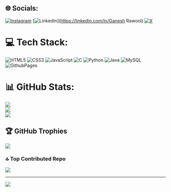 
## 🌐 Socials:
[![Instagram](https://img.shields.io/badge/Instagram-%23E4405F.svg?logo=Instagram&logoColor=white)](https://instagram.com/ganeshrawool_18) [![LinkedIn](https://img.shields.io/badge/LinkedIn-%230077B5.svg?logo=linkedin&logoColor=white)](https://linkedin.com/in/Ganesh Rawool) [![X](https://img.shields.io/badge/X-black.svg?logo=X&logoColor=white)](https://x.com/@ganeshrawool07) 

# 💻 Tech Stack:
![HTML5](https://img.shields.io/badge/html5-%23E34F26.svg?style=flat&logo=html5&logoColor=white) ![CSS3](https://img.shields.io/badge/css3-%231572B6.svg?style=flat&logo=css3&logoColor=white) ![JavaScript](https://img.shields.io/badge/javascript-%23323330.svg?style=flat&logo=javascript&logoColor=%23F7DF1E) ![C](https://img.shields.io/badge/c-%2300599C.svg?style=flat&logo=c&logoColor=white) ![Python](https://img.shields.io/badge/python-3670A0?style=flat&logo=python&logoColor=ffdd54) ![Java](https://img.shields.io/badge/java-%23ED8B00.svg?style=flat&logo=openjdk&logoColor=white) ![MySQL](https://img.shields.io/badge/mysql-%2300000f.svg?style=flat&logo=mysql&logoColor=white) ![GithubPages](https://img.shields.io/badge/github%20pages-121013?style=flat&logo=github&logoColor=white)
# 📊 GitHub Stats:
![](https://github-readme-stats.vercel.app/api?username=GaneshRawool18&theme=blue-green&hide_border=false&include_all_commits=false&count_private=false)<br/>
![](https://github-readme-streak-stats.herokuapp.com/?user=GaneshRawool18&theme=blue-green&hide_border=false)<br/>
![](https://github-readme-stats.vercel.app/api/top-langs/?username=GaneshRawool18&theme=blue-green&hide_border=false&include_all_commits=false&count_private=false&layout=compact)

## 🏆 GitHub Trophies
![](https://github-profile-trophy.vercel.app/?username=GaneshRawool18&theme=discord&no-frame=false&no-bg=true&margin-w=4)

### 🔝 Top Contributed Repo
![](https://github-contributor-stats.vercel.app/api?username=GaneshRawool18&limit=5&theme=algolia&combine_all_yearly_contributions=true)

---
[![](https://visitcount.itsvg.in/api?id=GaneshRawool18&icon=0&color=0)](https://visitcount.itsvg.in)

<!-- Proudly created with GPRM ( https://gprm.itsvg.in ) -->
